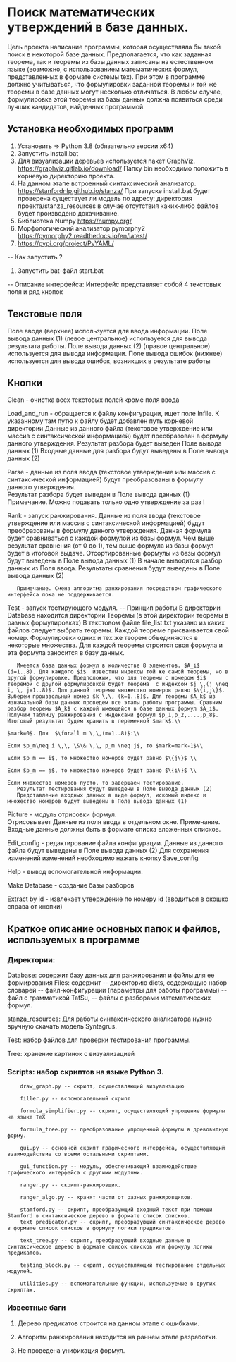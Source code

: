 # Поиск математических утверждений в базе данных.

Цель проекта написание программы, которая осуществляла бы такой поиск в некоторой базе данных. Предполагается, что как заданная теорема, так и теоремы из базы данных записаны на естественном языке (возможно, с использованием математических формул, представленных в формате системы tex). При этом в программе должно учитываться, что формулировки заданной теоремы и той же теоремы в базе данных могут несколько отличаться. В любом случае, формулировка этой теоремы из базы данных должна появиться среди лучших кандидатов, найденных программой.

## Установка необходимых программ
1. Установить => Python 3.8 (обязательно версии x64)
2. Запустить install.bat
3. Для визуализации деревьев используется пакет GraphViz. https://graphviz.gitlab.io/download/ 
   Папку bin необходимо положить в корневую директорию проекта.
4. На данном этапе встроенный синтаксический анализатор. https://stanfordnlp.github.io/stanza/
   При запуске install.bat будет проверена существует ли модель по адресу: директория проекта/stanza_resources в случае отсутствия каких-либо файлов будет производено докачивание.
5. Библиотека Numpy https://numpy.org/
6. Морфологический анализатор pymorphy2 https://pymorphy2.readthedocs.io/en/latest/
7. https://pypi.org/project/PyYAML/

-- Как запустить ?
1. Запустить bat-файл start.bat

-- Описание интерфейса:
   Интерфейс представляет собой 4 текстовых поля и ряд кнопок
   
## Текстовые поля 
Поле ввода (верхнее) используется для ввода информации.
Поле вывода данных (1) (левое центральное) используется для вывода результата работы.
Поле вывода данных (2) (правое центральное) используется для вывода информации.
Поле вывода ошибок (нижнее) используется для вывода ошибок, возникших в результате работы

## Кнопки 

Clean - очистка всех текстовых полей кроме поля ввода

Load_and_run - обращается к файлу конфигурации, ищет поле Infile. К указанному там путю к файлу будет добавлен путь корневой директории
			 Данные из данного файла (текстовое утверждение или массив с синтаксической информацией) будет преобразован в формулу данного утверждения.
			 Результат разбора будет выведен Поле вывода данных (1)
			 Входные данные для разбора будут выведены в Поле вывода данных (2)
			 
Parse - данные из поля ввода (текстовое утверждение или массив с синтаксической информацией) будут преобразованы в формулу данного утверждения.	 
		Результат разбора будет выведен в Поле вывода данных (1)	 
		Примечание. Можно подавать только одно утверждение за раз !

Rank - запуск ранжирования. 
	   Данные из поля ввода (текстовое утверждение или массив с синтаксической информацией) будут преобразованы 
	   в формулу данного утверждения. Данная формула будет сравниваться с каждой формулой из базы формул. 
	   Чем выше результат сравнения (от 0 до 1), тем выше формула из базы формул будет в итоговой выдаче.
	   Отсортированные формулы из базы формул будут выведены в Поле вывода данных (1)
	   В начале выводится разбор данных из Поля ввода.
	   Результаты сравнения будут выведены в Поле вывода данных (2)
	   
	   Примечание. Смена алгоритма ранжирования посредством графического интерфейса пока не поддерживается.

Test - запуск тестирующего модуля.
	   -- Принцип работы 
	   В директории Database находится директории Теоремы (в этой директории теоремы в разных формулировках)
		  В текстовом файле file_list.txt указано из каких файлов следует выбрать теоремы.
		  Каждой теореме присваивается свой номер. Формулировки одних и тех же теорем объединяются в некоторые множества.
		  Для каждой теоремы строится своя формула и эта формула заносится в базу данных.
		  
	   Имеется база данных формул в количестве 8 элементов. $A_i$ (i=1..8). Для каждого $i$  известны индексы той же самой теоремы, но в другой формулировке. Предположим, что для теоремы с номером $i$ теоремой с другой формулировкой будет теорема  с индексом $j \,(j \neq i, \, j=1..8)$. Для данной теоремы множество номеров равно $\{i,j\}$. Выберем произвольный номер $k \,\, (k=1..8)$. Для теоремы $A_k$ из изначальной базы данных проведем все этапы работы программы. Сравним разбор теоремы $A_k$ с каждой имеющейся в базе данных формул $A_i$. Получим таблицу ранжирования с индексами формул $p_1,p_2,....,p_8$. Итоговый результат будем хранить в переменной $mark$.\\

	$mark=0$. Для  $\forall m \,\,(m=1..8)$:\\

	Если $p_m\neq i \,\, \&\& \,\, p_m \neq j$, то $mark=mark-1$\\

	Если $p_m == i$, то множество номеров будет равно $\{j\}$ \\	

	Если $p_m == j$, то множество номеров будет равно $\{i\}$ \\

	Если множество номеров пусто, то завершаем тестирование.
	   Результат тестирования будут выведены в Поле вывода данных (2)
	   Представление входных данных в виде формул, искомый индекс и множество номеров будут выведены в Поле вывода данных (1)
	   
Picture - модуль отрисовки формул.   
	  Отрисовывает Данные из поля ввода в отдельном окне.
	  Примечание. Входные данные должны быть в формате списка вложенных списков.

Edit_config - редактирование файла конфигурации. Данные из данного файла будут выведены в Поле вывода данных (2)
	Для сохранения изменений изменений необходимо нажать кнопку Save_config
	
Help - вывод вспомогательной информации.

Make Database - создание базы разборов

Extract by id - извлекает утверждение по номеру id (вводиться в окошко справа от кнопки)
		  
## Краткое описание основных папок и файлов, используемых в программе 

### Директории:

Database: содержит базу данных для ранжирования и файлы для ее формирования
Files: содержит
		   -- директорию dicts, содержащую набор словарей
		   -- файл-конфигурации (параметры для работы программы)
		   -- файл с грамматикой TatSu, 
		   -- файлы с разборами математических формул.

stanza_resources: Для работы синтаксического анализатора нужно вручную скачать модель Syntagrus. 

Test: набор файлов для проверки тестирования программы.

Tree: хранение картинок с визуализацией
    
### Scripts: набор скриптов на языке Python 3.
		draw_graph.py -- скрипт, осуществляющий визуализацию
		
		filler.py -- вспомогательный скрипт
		
		formula_simplifier.py -- скрипт, осуществляющий упрощение формулы на языке TeX
		
		formula_tree.py -- преобразование упрощенной формулы в древовидную форму.
		
		gui.py -- основной скрипт графического интерфейса, осуществляющий взаимодействие со всеми остальными скриптами.
		
		gui_function.py -- модуль, обеспечивающий взаимодействие графического интерфейса с другими модулями.
		
		ranger.py -- скрипт-ранжировщик.
		
		ranger_algo.py -- хранят части от разных ранжировщиков.
		
		stamford.py -- скрипт, преобразующий входный текст при помощи Stamford в синтаксическое дерево в формате список списков.
		text_predicator.py -- скрипт, преобразующий синтаксическое дерево в формате список списков в формулу логики предикатов.
		
		text_tree.py -- скрипт, преобразующий входные данные в синтаксическое дерево в формате список списков или формулу логики предикатов.
		
		testing_block.py -- скрипт, осуществляющий тестирование отдельных модулей.
		
		utilities.py -- вспомогательные функции, используемые в других скриптах.

    
### Известные баги

1. Дерево предикатов строится на данном этапе с ошибками.

2. Алгоритм ранжирования находится на раннем этапе разработки.

3. Не проведена унификация формул.

